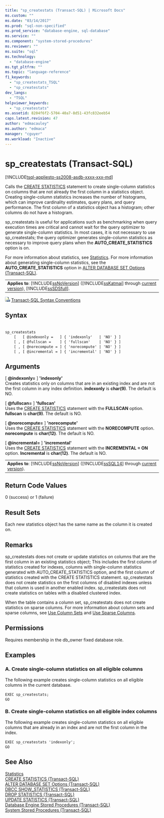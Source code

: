 ```yaml
---
title: "sp_createstats (Transact-SQL) | Microsoft Docs"
ms.custom: ""
ms.date: "03/14/2017"
ms.prod: "sql-non-specified"
ms.prod_service: "database-engine, sql-database"
ms.service: ""
ms.component: "system-stored-procedures"
ms.reviewer: ""
ms.suite: "sql"
ms.technology: 
  - "database-engine"
ms.tgt_pltfrm: ""
ms.topic: "language-reference"
f1_keywords: 
  - "sp_createstats_TSQL"
  - "sp_createstats"
dev_langs: 
  - "TSQL"
helpviewer_keywords: 
  - "sp_createstats"
ms.assetid: 8204f6f2-5704-40a7-8d51-43fc832eeb54
caps.latest.revision: 47
author: "edmacauley"
ms.author: "edmaca"
manager: "cguyer"
ms.workload: "Inactive"
---
```

# sp_createstats (Transact-SQL)
[!INCLUDE[tsql-appliesto-ss2008-asdb-xxxx-xxx-md](../../includes/tsql-appliesto-ss2008-asdb-xxxx-xxx-md.md)]

  Calls the [CREATE STATISTICS](../../t-sql/statements/create-statistics-transact-sql.md) statement to create single-column statistics on columns that are not already the first column in a statistics object. Creating single-column statistics increases the number of histograms, which can improve cardinality estimates, query plans, and query performance. The first column of a statistics object has a histogram; other columns do not have a histogram.  
  
 sp_createstats is useful for applications such as benchmarking when query execution times are critical and cannot wait for the query optimizer to generate single-column statistics. In most cases, it is not necessary to use sp_createstats; the query optimizer generates single-column statistics as necessary to improve query plans when the **AUTO_CREATE_STATISTICS** option is on.  
  
 For more information about statistics, see [Statistics](../../relational-databases/statistics/statistics.md). For more information about generating single-column statistics, see the **AUTO_CREATE_STATISTICS** option in [ALTER DATABASE SET Options &#40;Transact-SQL&#41;](../../t-sql/statements/alter-database-transact-sql-set-options.md).  
  
||  
|-|  
|**Applies to**: [!INCLUDE[ssNoVersion](../../includes/ssnoversion-md.md)] ([!INCLUDE[ssKatmai](../../includes/sskatmai-md.md)] through [current version](http://go.microsoft.com/fwlink/p/?LinkId=299658)), [!INCLUDE[ssSDSfull](../../includes/sssdsfull-md.md)].|  
  
 ![Topic link icon](../../database-engine/configure-windows/media/topic-link.gif "Topic link icon") [Transact-SQL Syntax Conventions](../../t-sql/language-elements/transact-sql-syntax-conventions-transact-sql.md)  
  
## Syntax  
  
```  
  
sp_createstats   
    [   [ @indexonly =   ] { 'indexonly'   | 'NO' } ]   
    [ , [ @fullscan =    ] { 'fullscan'    | 'NO' } ]   
    [ , [ @norecompute = ] { 'norecompute' | 'NO' } ]  
    [ , [ @incremental = ] { 'incremental' | 'NO' } ]  
```  
  
## Arguments  
 [ **@indexonly=** ] **'indexonly'**  
 Creates statistics only on columns that are in an existing index and are not the first column in any index definition. **indexonly** is **char(9)**. The default is NO.  
  
 [ **@fullscan=** ] **'fullscan'**  
 Uses the [CREATE STATISTICS](../../t-sql/statements/create-statistics-transact-sql.md) statement with the **FULLSCAN** option. **fullscan** is **char(9)**.  The default is NO.  
  
 [ **@norecompute=** ] **'norecompute'**  
 Uses the [CREATE STATISTICS](../../t-sql/statements/create-statistics-transact-sql.md) statement with the **NORECOMPUTE** option. **norecompute** is **char(12)**.  The default is NO.  
  
 [ **@incremental=** ] **'incremental'**  
 Uses the [CREATE STATISTICS](../../t-sql/statements/create-statistics-transact-sql.md) statement with the **INCREMENTAL = ON** option. **Incremental** is **char(12)**.  The default is NO.  
  
||  
|-|  
|**Applies to**: [!INCLUDE[ssNoVersion](../../includes/ssnoversion-md.md)] ([!INCLUDE[ssSQL14](../../includes/sssql14-md.md)] through [current version](http://go.microsoft.com/fwlink/p/?LinkId=299658)).|  
  
## Return Code Values  
 0 (success) or 1 (failure)  
  
## Result Sets  
 Each new statistics object has the same name as the column it is created on.  
  
## Remarks  
 sp_createstats does not create or update statistics on columns that are the first column in an existing statistics object;  This includes the first column of statistics created for indexes, columns with single-column statistics generated with AUTO_CREATE_STATISTICS option, and the first column of statistics created with the CREATE STATISTICS statement. sp_createstats does not create statistics on the first columns of disabled indexes unless that column is used in another enabled index. sp_createstats does not create statistics on tables with a disabled clustered index.  
  
 When the table contains a column set, sp_createstats does not create statistics on sparse columns. For more information about column sets and sparse columns, see [Use Column Sets](../../relational-databases/tables/use-column-sets.md) and [Use Sparse Columns](../../relational-databases/tables/use-sparse-columns.md).  
  
## Permissions  
 Requires membership in the db_owner fixed database role.  
  
## Examples  
  
### A. Create single-column statistics on all eligible columns  
 The following example creates single-column statistics on all eligible columns in the current database.  
  
```  
EXEC sp_createstats;  
GO  
```  
  
### B. Create single-column statistics on all eligible index columns  
 The following example creates single-column statistics on all eligible columns that are already in an index and are not the first column in the index.  
  
```  
EXEC sp_createstats 'indexonly';  
GO  
```  
  
## See Also  
 [Statistics](../../relational-databases/statistics/statistics.md)   
 [CREATE STATISTICS &#40;Transact-SQL&#41;](../../t-sql/statements/create-statistics-transact-sql.md)   
 [ALTER DATABASE SET Options &#40;Transact-SQL&#41;](../../t-sql/statements/alter-database-transact-sql-set-options.md)   
 [DBCC SHOW_STATISTICS &#40;Transact-SQL&#41;](../../t-sql/database-console-commands/dbcc-show-statistics-transact-sql.md)   
 [DROP STATISTICS &#40;Transact-SQL&#41;](../../t-sql/statements/drop-statistics-transact-sql.md)   
 [UPDATE STATISTICS &#40;Transact-SQL&#41;](../../t-sql/statements/update-statistics-transact-sql.md)   
 [Database Engine Stored Procedures &#40;Transact-SQL&#41;](../../relational-databases/system-stored-procedures/database-engine-stored-procedures-transact-sql.md)   
 [System Stored Procedures &#40;Transact-SQL&#41;](../../relational-databases/system-stored-procedures/system-stored-procedures-transact-sql.md)  
  
  
